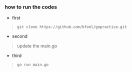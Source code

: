 ### how to run the codes
- first
> ``` git clone https://github.com/bfool/gopractice.git ```

- second 
> update the main.go 

- third
> ``` go run main.go ```
